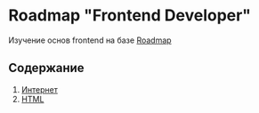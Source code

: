 # Roadmap "Frontend Developer"
Изучение основ frontend на базе [Roadmap](https://roadmap.sh/frontend)

## Содержание
1. [Интернет](./1%20-%20Internet/README.md)
2. [HTML](./2%20-%20HTML/README.md)